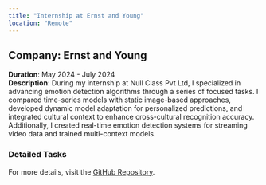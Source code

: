 ```yaml
---
title: "Internship at Ernst and Young"
location: "Remote"
---
```


## Company: Ernst and Young
**Duration**: May 2024 - July 2024  
**Description**: During my internship at Null Class Pvt Ltd, I specialized in advancing emotion detection algorithms through a series of focused tasks. I compared time-series models with static image-based approaches, developed dynamic model adaptation for personalized predictions, and integrated cultural context to enhance cross-cultural recognition accuracy. Additionally, I created real-time emotion detection systems for streaming video data and trained multi-context models.


### Detailed Tasks
For more details, visit the [GitHub Repository](https://github.com/B3CODER/AIML-Project-Series).
